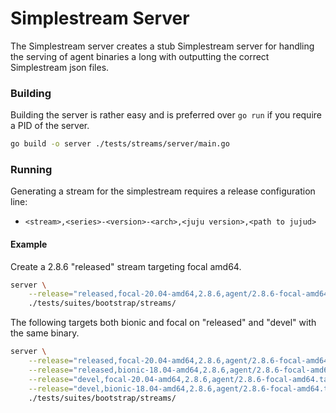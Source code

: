 # Simplestream Server

The Simplestream server creates a stub Simplestream server for handling the
serving of agent binaries a long with outputting the correct Simplestream json
files.

### Building

Building the server is rather easy and is preferred over `go run` if you require
a PID of the server. 

```sh
go build -o server ./tests/streams/server/main.go
```

### Running

Generating a stream for the simplestream requires a release configuration line:

 - `<stream>,<series>-<version>-<arch>,<juju version>,<path to jujud>`

#### Example

Create a 2.8.6 "released" stream targeting focal amd64. 

```sh
server \
    --release="released,focal-20.04-amd64,2.8.6,agent/2.8.6-focal-amd64.tar.gz" \
    ./tests/suites/bootstrap/streams/
```

The following targets both bionic and focal on "released" and "devel" with the
same binary.

```sh
server \
    --release="released,focal-20.04-amd64,2.8.6,agent/2.8.6-focal-amd64.tar.gz" \
    --release="released,bionic-18.04-amd64,2.8.6,agent/2.8.6-focal-amd64.tar.gz" \
    --release="devel,focal-20.04-amd64,2.8.6,agent/2.8.6-focal-amd64.tar.gz" \
    --release="devel,bionic-18.04-amd64,2.8.6,agent/2.8.6-focal-amd64.tar.gz" \
    ./tests/suites/bootstrap/streams/
```

